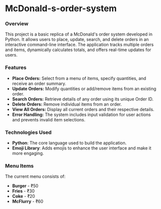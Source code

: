 # McDonald-s-order-system


### Overview
This project is a basic replica of a McDonald's order system developed in Python. It allows users to place, update, search, and delete orders in an interactive command-line interface. The application tracks multiple orders and items, dynamically calculates totals, and offers real-time updates for users.

### Features
- **Place Orders:** Select from a menu of items, specify quantities, and receive an order summary.
- **Update Orders:** Modify quantities or add/remove items from an existing order.
- **Search Orders:** Retrieve details of any order using its unique Order ID.
- **Delete Orders:** Remove individual items from an order.
- **View All Orders:** Display all current orders and their respective details.
- **Error Handling:** The system includes input validation for user actions and prevents invalid item selections.

### Technologies Used
- **Python**: The core language used to build the application.
- **Emoji Library**: Adds emojis to enhance the user interface and make it more engaging.



### Menu Items
The current menu consists of:
- **Burger** - ₹50
- **Fries** - ₹30
- **Coke** - ₹20
- **McFlurry** - ₹60

